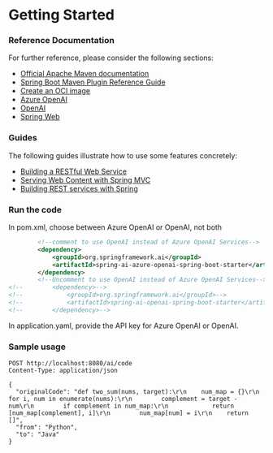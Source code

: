 # Getting Started

### Reference Documentation

For further reference, please consider the following sections:

* [Official Apache Maven documentation](https://maven.apache.org/guides/index.html)
* [Spring Boot Maven Plugin Reference Guide](https://docs.spring.io/spring-boot/docs/3.2.5/maven-plugin/reference/html/)
* [Create an OCI image](https://docs.spring.io/spring-boot/docs/3.2.5/maven-plugin/reference/html/#build-image)
* [Azure OpenAI](https://docs.spring.io/spring-ai/reference/api/clients/azure-openai-chat.html)
* [OpenAI](https://docs.spring.io/spring-ai/reference/api/clients/openai-chat.html)
* [Spring Web](https://docs.spring.io/spring-boot/docs/3.2.5/reference/htmlsingle/index.html#web)

### Guides

The following guides illustrate how to use some features concretely:

* [Building a RESTful Web Service](https://spring.io/guides/gs/rest-service/)
* [Serving Web Content with Spring MVC](https://spring.io/guides/gs/serving-web-content/)
* [Building REST services with Spring](https://spring.io/guides/tutorials/rest/)

### Run the code
In pom.xml, choose between Azure OpenAI or OpenAI, not both
```xml
        <!--comment to use OpenAI instead of Azure OpenAI Services-->
        <dependency>
            <groupId>org.springframework.ai</groupId>
            <artifactId>spring-ai-azure-openai-spring-boot-starter</artifactId>
        </dependency>
        <!--Uncomment to use OpenAI instead of Azure OpenAI Services-->
<!--        <dependency>-->
<!--            <groupId>org.springframework.ai</groupId>-->
<!--            <artifactId>spring-ai-openai-spring-boot-starter</artifactId>-->
<!--        </dependency>-->
```
In application.yaml, provide the API key for Azure OpenAI or OpenAI.

### Sample usage

```http request
POST http://localhost:8080/ai/code
Content-Type: application/json

{
  "originalCode": "def two_sum(nums, target):\r\n    num_map = {}\r\n    for i, num in enumerate(nums):\r\n        complement = target - num\r\n        if complement in num_map:\r\n            return [num_map[complement], i]\r\n        num_map[num] = i\r\n    return []",
  "from": "Python",
  "to": "Java"
}
```